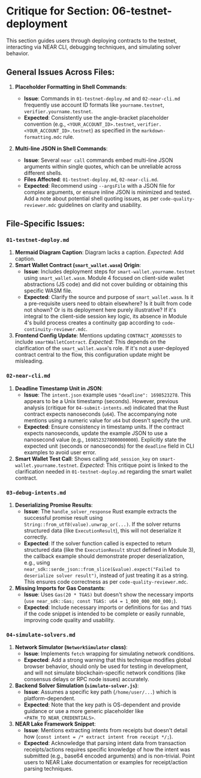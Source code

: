 # Critique for Section: 06-testnet-deployment

This section guides users through deploying contracts to the testnet, interacting via NEAR CLI, debugging techniques, and simulating solver behavior.

## General Issues Across Files:

1.  **Placeholder Formatting in Shell Commands**:

    - **Issue**: Commands in `01-testnet-deploy.md` and `02-near-cli.md` frequently use account ID formats like `yourname.testnet`, `verifier.yourname.testnet`.
    - **Expected**: Consistently use the angle-bracket placeholder convention (e.g., `<YOUR_ACCOUNT_ID>.testnet`, `verifier.<YOUR_ACCOUNT_ID>.testnet`) as specified in the `markdown-formatting.mdc` rule.

2.  **Multi-line JSON in Shell Commands**:
    - **Issue**: Several `near call` commands embed multi-line JSON arguments within single quotes, which can be unreliable across different shells.
    - **Files Affected**: `01-testnet-deploy.md`, `02-near-cli.md`.
    - **Expected**: Recommend using `--argsFile` with a JSON file for complex arguments, or ensure inline JSON is minimized and tested. Add a note about potential shell quoting issues, as per `code-quality-reviewer.mdc` guidelines on clarity and usability.

## File-Specific Issues:

### `01-testnet-deploy.md`

1.  **Mermaid Diagram Caption**: Diagram lacks a caption. _Expected_: Add caption.
2.  **Smart Wallet Contract (`smart_wallet.wasm`) Origin**:
    - **Issue**: Includes deployment steps for `smart-wallet.yourname.testnet` using `smart_wallet.wasm`. Module 4 focused on client-side wallet abstractions (JS code) and did not cover building or obtaining this specific WASM file.
    - **Expected**: Clarify the source and purpose of `smart_wallet.wasm`. Is it a pre-requisite users need to obtain elsewhere? Is it built from code not shown? Or is its deployment here purely illustrative? If it's integral to the client-side session key logic, its absence in Module 4's build process creates a continuity gap according to `code-continuity-reviewer.mdc`.
3.  **Frontend Config Update**: Mentions updating `CONTRACT_ADDRESSES` to include `smartWalletContract`. _Expected_: This depends on the clarification of the `smart_wallet.wasm`'s role. If it's not a user-deployed contract central to the flow, this configuration update might be misleading.

### `02-near-cli.md`

1.  **Deadline Timestamp Unit in JSON**:
    - **Issue**: The `intent.json` example uses `"deadline": 1698523278`. This appears to be a Unix timestamp (seconds). However, previous analysis (critique for `04-submit-intents.md`) indicated that the Rust contract expects nanoseconds (`u64`). The accompanying note mentions using a numeric value for `u64` but doesn't specify the unit.
    - **Expected**: Ensure consistency in timestamp units. If the contract expects nanoseconds, update the example JSON to use a nanosecond value (e.g., `1698523278000000000`). Explicitly state the expected unit (seconds or nanoseconds) for the `deadline` field in CLI examples to avoid user error.
2.  **Smart Wallet Test Call**: Shows calling `add_session_key` on `smart-wallet.yourname.testnet`. _Expected_: This critique point is linked to the clarification needed in `01-testnet-deploy.md` regarding the smart wallet contract.

### `03-debug-intents.md`

1.  **Deserializing Promise Results**:
    - **Issue**: The `handle_solver_response` Rust example extracts the successful promise result using `String::from_utf8(value).unwrap_or(...)`. If the solver returns structured data (like `ExecutionResult`), this will not deserialize it correctly.
    - **Expected**: If the solver function called is expected to return structured data (like the `ExecutionResult` struct defined in Module 3), the callback example should demonstrate proper deserialization, e.g., using `near_sdk::serde_json::from_slice(&value).expect("Failed to deserialize solver result")`, instead of just treating it as a string. This ensures code correctness as per `code-quality-reviewer.mdc`.
2.  **Missing Imports for Gas Constants**:
    - **Issue**: Uses `Gas(20 * TGAS)` but doesn't show the necessary imports (`use near_sdk::Gas; const TGAS: u64 = 1_000_000_000_000;`).
    - **Expected**: Include necessary imports or definitions for `Gas` and `TGAS` if the code snippet is intended to be complete or easily runnable, improving code quality and usability.

### `04-simulate-solvers.md`

1.  **Network Simulator (`NetworkSimulator` class)**:
    - **Issue**: Implements `fetch` wrapping for simulating network conditions.
    - **Expected**: Add a strong warning that this technique modifies global browser behavior, should only be used for testing in development, and will not simulate blockchain-specific network conditions (like consensus delays or RPC node issues) accurately.
2.  **Backend Solver Simulation (`simulate-solver.js`)**:
    - **Issue**: Assumes a specific key path (`/home/user/...`) which is platform-dependent.
    - **Expected**: Note that the key path is OS-dependent and provide guidance or use a more generic placeholder like `<PATH_TO_NEAR_CREDENTIALS>`.
3.  **NEAR Lake Framework Snippet**:
    - **Issue**: Mentions extracting intents from receipts but doesn't detail how (`const intent = /* extract intent from receipt */;`).
    - **Expected**: Acknowledge that parsing intent data from transaction receipts/actions requires specific knowledge of how the intent was submitted (e.g., base64 encoded arguments) and is non-trivial. Point users to NEAR Lake documentation or examples for receipt/action parsing techniques.
